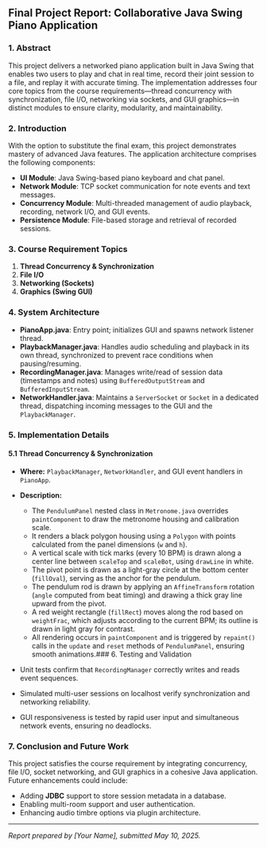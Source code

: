 ## Final Project Report: Collaborative Java Swing Piano Application

### 1. Abstract

This project delivers a networked piano application built in Java Swing that enables two users to play and chat in real time, record their joint session to a file, and replay it with accurate timing. The implementation addresses four core topics from the course requirements—thread concurrency with synchronization, file I/O, networking via sockets, and GUI graphics—in distinct modules to ensure clarity, modularity, and maintainability.

### 2. Introduction

With the option to substitute the final exam, this project demonstrates mastery of advanced Java features. The application architecture comprises the following components:

* **UI Module**: Java Swing-based piano keyboard and chat panel.
* **Network Module**: TCP socket communication for note events and text messages.
* **Concurrency Module**: Multi-threaded management of audio playback, recording, network I/O, and GUI events.
* **Persistence Module**: File-based storage and retrieval of recorded sessions.

### 3. Course Requirement Topics

1. **Thread Concurrency & Synchronization**
2. **File I/O**
3. **Networking (Sockets)**
4. **Graphics (Swing GUI)**

### 4. System Architecture

* **PianoApp.java**: Entry point; initializes GUI and spawns network listener thread.
* **PlaybackManager.java**: Handles audio scheduling and playback in its own thread, synchronized to prevent race conditions when pausing/resuming.
* **RecordingManager.java**: Manages write/read of session data (timestamps and notes) using `BufferedOutputStream` and `BufferedInputStream`.
* **NetworkHandler.java**: Maintains a `ServerSocket` or `Socket` in a dedicated thread, dispatching incoming messages to the GUI and the `PlaybackManager`.

### 5. Implementation Details

#### 5.1 Thread Concurrency & Synchronization

* **Where:** `PlaybackManager`, `NetworkHandler`, and GUI event handlers in `PianoApp`.
* **Description:**

  * The `PendulumPanel` nested class in `Metronome.java` overrides `paintComponent` to draw the metronome housing and calibration scale.
  * It renders a black polygon housing using a `Polygon` with points calculated from the panel dimensions (`w` and `h`).
  * A vertical scale with tick marks (every 10 BPM) is drawn along a center line between `scaleTop` and `scaleBot`, using `drawLine` in white.
  * The pivot point is drawn as a light-gray circle at the bottom center (`fillOval`), serving as the anchor for the pendulum.
  * The pendulum rod is drawn by applying an `AffineTransform` rotation (`angle` computed from beat timing) and drawing a thick gray line upward from the pivot.
  * A red weight rectangle (`fillRect`) moves along the rod based on `weightFrac`, which adjusts according to the current BPM; its outline is drawn in light gray for contrast.
  * All rendering occurs in `paintComponent` and is triggered by `repaint()` calls in the `update` and `reset` methods of `PendulumPanel`, ensuring smooth animations.### 6. Testing and Validation
* Unit tests confirm that `RecordingManager` correctly writes and reads event sequences.
* Simulated multi-user sessions on localhost verify synchronization and networking reliability.
* GUI responsiveness is tested by rapid user input and simultaneous network events, ensuring no deadlocks.

### 7. Conclusion and Future Work

This project satisfies the course requirement by integrating concurrency, file I/O, socket networking, and GUI graphics in a cohesive Java application. Future enhancements could include:

* Adding **JDBC** support to store session metadata in a database.
* Enabling multi-room support and user authentication.
* Enhancing audio timbre options via plugin architecture.

---

*Report prepared by \[Your Name], submitted May 10, 2025.*
